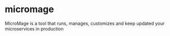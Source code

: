 # micromage
MicroMage is a tool that runs, manages, customizes and keep updated your microservices in production

